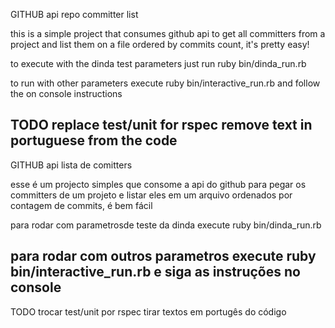 GITHUB api repo committer list

this is a simple project that consumes github api to get all committers from a project and list them
on a file ordered by commits count, it's pretty easy!

to execute with the dinda test parameters just run 
ruby bin/dinda_run.rb

to run with other parameters execute
ruby bin/interactive_run.rb
and follow the on console instructions


  TODO
  replace test/unit for rspec
  remove text in portuguese from the code
-----------------------------------------------------
GITHUB api lista de comitters

esse é um projecto simples que consome a api do github para pegar os committers de um projeto
e listar eles em um arquivo ordenados por contagem de commits, é bem fácil

para rodar com parametrosde teste da dinda execute
ruby bin/dinda_run.rb

para rodar com outros parametros execute
ruby bin/interactive_run.rb
e siga as instruções no console
-----------------------------------------------------
  TODO
 trocar test/unit por rspec
 tirar textos em portugês do código
